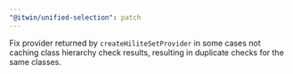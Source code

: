 ```yaml
---
"@itwin/unified-selection": patch
---
```


Fix provider returned by `createHiliteSetProvider` in some cases not caching class hierarchy check results, resulting in duplicate checks for the same classes.
